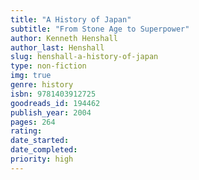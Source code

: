 ```yaml
---
title: "A History of Japan"
subtitle: "From Stone Age to Superpower"
author: Kenneth Henshall
author_last: Henshall
slug: henshall-a-history-of-japan
type: non-fiction
img: true
genre: history
isbn: 9781403912725
goodreads_id: 194462
publish_year: 2004
pages: 264
rating: 
date_started:
date_completed:
priority: high
---
```

